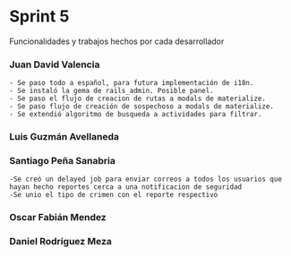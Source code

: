 # Sprint 5



Funcionalidades y trabajos hechos por cada desarrollador

 ### Juan David Valencia
    - Se paso todo a español, para futura implementación de i18n.
    - Se instaló la gema de rails_admin. Posible panel.
    - Se paso el flujo de creacion de rutas a modals de materialize.
    - Se paso flujo de creación de sospechoso a modals de materialize.
    - Se extendió algoritmo de busqueda a actividades para filtrar.
 
 ### Luis Guzmán Avellaneda
 
 
 
 ###  Santiago Peña Sanabria
    -Se creó un delayed job para enviar correos a todos los usuarios que hayan hecho reportes cerca a una notificacion de seguridad
    -Se unio el tipo de crimen con el reporte respectivo
 
 ### Oscar Fabián Mendez

 
 ### Daniel Rodríguez Meza

   
    
